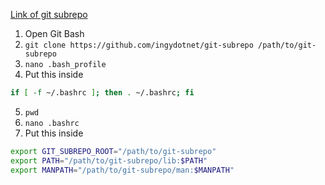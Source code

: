 [Link of git subrepo](https://github.com/ingydotnet/git-subrepo)

1. Open Git Bash
2. `git clone https://github.com/ingydotnet/git-subrepo /path/to/git-subrepo`
3. `nano .bash_profile`
4. Put this inside
```sh
if [ -f ~/.bashrc ]; then . ~/.bashrc; fi
```
5. `pwd`
6. `nano .bashrc`
7. Put this inside
```sh
export GIT_SUBREPO_ROOT="/path/to/git-subrepo"
export PATH="/path/to/git-subrepo/lib:$PATH"
export MANPATH="/path/to/git-subrepo/man:$MANPATH"
```
